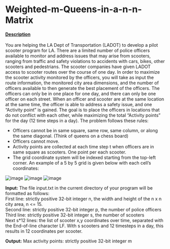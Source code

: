 # Weighted-m-Queens-in-a-n-n-Matrix

<B><U>Description</B></U>
<br><br>
You are helping the LA Dept of Transportation (LADOT) to develop a pilot scooter program for LA. There are a limited number of police officers available to monitor and address issues that may arise from scooters, ranging from traffic and safety violations to accidents with cars, bikes, other scooters and pedestrians. The scooter companies have given LADOT access to scooter routes over the course of one day. In order to maximize the scooter activity monitored by the officers, you will take as input the route information, the monitored city area dimensions, and the number of officers available to then generate the best placement of the officers. The officers can only be in one place for one day, and there can only be one officer on each street. When an officer and scooter are at the same location at the same time, the officer is able to address a safety issue, and one “Activity point” is gained. The goal is to place the officers in locations that do not conflict with each other, while maximizing the total “Activity points” for the day (12 time steps in a day). The problem follows these rules:
<br>
<ul>
<li>Officers cannot be in same square, same row, same column, or along the same diagonal. (Think of queens on a chess board) </li>
<li>Officers cannot move.</li>
<li>Activity points are collected at each time step t when officers are in same square as scooters. One point per each scooter.</li>
<li>The grid coordinate system will be indexed starting from the top-left corner. An example of a 5 by 5 grid is given below with each cell’s coordinates:</li>
</ul>

![image](https://user-images.githubusercontent.com/42768898/50745034-ccebe600-11dc-11e9-957c-d1076c122e47.png)
![image](https://user-images.githubusercontent.com/42768898/50745045-df661f80-11dc-11e9-981f-4f831bfc594b.png)
![image](https://user-images.githubusercontent.com/42768898/50745051-e4c36a00-11dc-11e9-852d-82a9a715e653.png)

<B>Input:</B> The file input.txt in the current directory of your program will be formatted as follows:<BR>
First line: strictly positive 32-bit integer n, the width and height of the n x n city area, n <= 15.<br>
Second line: strictly positive 32-bit integer p, the number of police officers<br>
Third line: strictly positive 32-bit integer s, the number of scooters<br>
Next s*12 lines: the list of scooter x,y coordinates over time, separated with the End-of-line character LF. With s scooters and 12 timesteps in a day, this results in 12 coordinates per scooter.<br>

<B>Output:</B>
Max activity points: strictly positive 32-bit integer m
